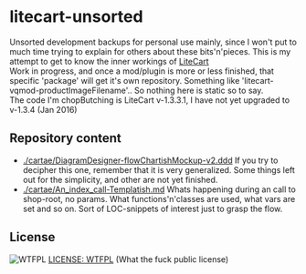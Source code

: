 # litecart-unsorted
Unsorted development backups for personal use mainly, since I won't put to much time trying to explain for others about these bits'n'pieces. This is my attempt to get to know the inner workings of [LiteCart](http:/litecart.net/)  
Work in progress, and once a mod/plugin is more or less finished, that specific 'package' will get it's own repository. Something like 'litecart-vqmod-productImageFilename'.. So nothing here is static so to say.  
The code I'm chopButching is LiteCart v-1.3.3.1, I have not yet upgraded to v-1.3.4 (Jan 2016)

## Repository content
* [./cartae/DiagramDesigner-flowChartishMockup-v2.ddd](../blob/master/cartae/DiagramDesigner-flowChartishMockup-v2.ddd)
  If you try to decipher this one, remember that it is very generalized. Some things left out for the simplicity, and other are not yet finished.
* [./cartae/An_index_call-Templatish.md](../blob/master/cartae/An_index_call-Templatish.md)
  Whats happening during an call to shop-root, no params. What functions'n'classes are used, what vars are set and so on. Sort of LOC-snippets of interest just to grasp the flow.

## License
![WTFPL](http://www.wtfpl.net/wp-content/uploads/2012/12/wtfpl-badge-4.png "WTFPL") [LICENSE: WTFPL](../blob/master/LICENSE) (What the fuck public license) 
